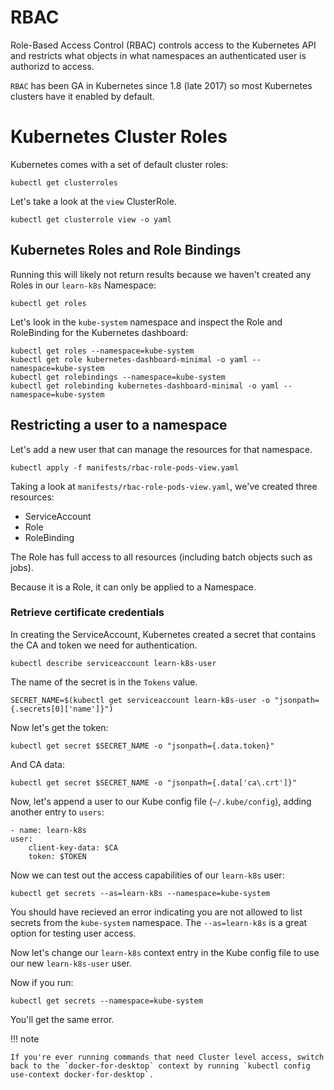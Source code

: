 # RBAC

Role-Based Access Control (RBAC) controls access to the Kubernetes API and restricts what objects in what namespaces an authenticated user is authorizd to access.

`RBAC` has been GA in Kubernetes since 1.8 (late 2017) so most Kubernetes clusters have it enabled by default.

# Kubernetes Cluster Roles

Kubernetes comes with a set of default cluster roles:

    kubectl get clusterroles

Let's take a look at the `view` ClusterRole.

    kubectl get clusterrole view -o yaml

## Kubernetes Roles and Role Bindings

Running this will likely not return results because we haven't created any Roles in our `learn-k8s` Namespace:

    kubectl get roles

Let's look in the `kube-system` namespace and inspect the Role and RoleBinding for the Kubernetes dashboard:

    kubectl get roles --namespace=kube-system
    kubectl get role kubernetes-dashboard-minimal -o yaml --namespace=kube-system
    kubectl get rolebindings --namespace=kube-system
    kubectl get rolebinding kubernetes-dashboard-minimal -o yaml --namespace=kube-system

## Restricting a user to a namespace

Let's add a new user that can manage the resources for that namespace.

    kubectl apply -f manifests/rbac-role-pods-view.yaml

Taking a look at `manifests/rbac-role-pods-view.yaml`, we've created three resources:

 - ServiceAccount
 - Role
 - RoleBinding
 
The Role has full access to all resources (including batch objects such as jobs).

Because it is a Role, it can only be applied to a Namespace.

### Retrieve certificate credentials

In creating the ServiceAccount, Kubernetes created a secret that contains the CA and token we need for authentication.

    kubectl describe serviceaccount learn-k8s-user

The name of the secret is in the `Tokens` value.

    SECRET_NAME=$(kubectl get serviceaccount learn-k8s-user -o "jsonpath={.secrets[0]['name']}")

Now let's get the token:

    kubectl get secret $SECRET_NAME -o "jsonpath={.data.token}"

And CA data:

    kubectl get secret $SECRET_NAME -o "jsonpath={.data['ca\.crt']}"

Now, let's append a user to our Kube config file (`~/.kube/config`), adding another entry to `users`:

    - name: learn-k8s
    user:
        client-key-data: $CA
        token: $TOKEN

Now we can test out the access capabilities of our `learn-k8s` user:

    kubectl get secrets --as=learn-k8s --namespace=kube-system

You should have recieved an error indicating you are not allowed to list secrets from the `kube-system` namespace. The `--as=learn-k8s` is a great option for testing user access.

Now let's change our `learn-k8s` context entry in the Kube config file to use our new `learn-k8s-user` user.

Now if you run:

    kubectl get secrets --namespace=kube-system

You'll get the same error.

!!! note

    If you're ever running commands that need Cluster level access, switch back to the `docker-for-desktop` context by running `kubectl config use-context docker-for-desktop`.

